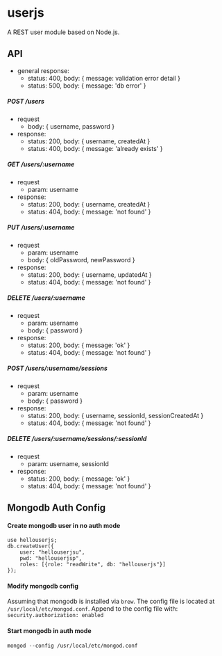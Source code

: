 # userjs
A REST user module based on Node.js.

## API
- general response:
    - status: 400, body: { message: validation error detail }
    - status: 500, body: { message: 'db error' }

##### POST /users
- request 
    - body: { username, password }
- response:
    - status: 200, body: { username, createdAt }
    - status: 400, body: { message: 'already exists' }

##### GET /users/:username
- request 
    - param: username
- response:
    - status: 200, body: { username, createdAt }
    - status: 404, body: { message: 'not found' }

##### PUT /users/:username
- request 
    - param: username
    - body: { oldPassword, newPassword }
- response:
    - status: 200, body: { username, updatedAt }
    - status: 404, body: { message: 'not found' }

##### DELETE /users/:username
- request 
    - param: username
    - body: { password }
- response:
    - status: 200, body: { message: 'ok' }
    - status: 404, body: { message: 'not found' }

##### POST /users/:username/sessions
- request 
    - param: username
    - body: { password }
- response:
    - status: 200, body: { username, sessionId, sessionCreatedAt }
    - status: 404, body: { message: 'not found' }

##### DELETE /users/:username/sessions/:sessionId
- request 
    - param: username, sessionId
- response:
    - status: 200, body: { message: 'ok' }
    - status: 404, body: { message: 'not found' }

## Mongodb Auth Config
#### Create mongodb user in no auth mode
```
use hellouserjs;
db.createUser({
    user: "hellouserjsu", 
    pwd: "hellouserjsp", 
    roles: [{role: "readWrite", db: "hellouserjs"}]
});
```

#### Modify mongodb config
Assuming that mongodb is installed via `brew`. The config file is located
at `/usr/local/etc/mongod.conf`. Append to the config file with:
`security.authorization: enabled`

#### Start mongodb in auth mode
`mongod --config /usr/local/etc/mongod.conf`

